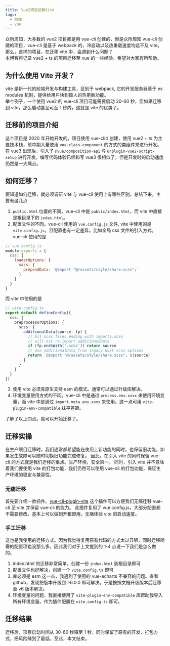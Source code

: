 ```yaml
---
title: Vue2项目迁移Vite
tags: 
  - 前端
  - vue
---
```


众所周知，大多数的 vue2 项目都是用 vue-cli 创建的，但是众所周知 vue-cli 创建的项目，vue-cli 是基于 webpack 的，冷启动以及热重载速度均远不及 vite。  
那么，这样的项目，在迁移 vite 中，会遇到什么问题？  
本博客将记录 vue2 + ts 的项目迁移至 vue 的一些经验，希望对大家有所帮助。

## 为什么使用 Vite 开发？
vite 是新一代的前端开发与构建工具，区别于 webpack, 它的开发服务器基于 es modules 机制，提供给用户快到惊人的热更新功能。  
举个例子，一个使用 vue2 的 vue-cli 项目可能需要启动 30-60 秒，但如果迁移到 vite，那么启动甚至可至 1 秒内，这就是 vite 的优势了。

## 迁移前的项目介绍
这个项目是 2020 年开始开发的。项目使用 vue-cli4 创建，使用 vue2 + ts 为主要技术栈，前中期大量使用 `vue-class-component` 的方式的类组件来进行开发。
在 vue3 出现后，引入了 `@vue/composition-api` 与 `unplugin-vue2-script-setup` 进行开发。编写代码体验已经和写 vue3 很相似了，但是开发时的启动速度仍然是一大痛点。

## 如何迁移？
要知道如何迁移，就必须调研 vite 与 vue-cli 使用上有哪些区别。总结下来，主要有这几点  
1. `public.html` 位置的不同，vue-cli 中是 `public/index.html`，而 vite 中直接是根目录下的 `index.html`。
2. 配置文件的不同。vue-cli 使用的 `vue.config.js` 文件, vite 中使用的是 `vite.config.js`。且配置也有一定差异。比如全局 css 文件的引入方式。vue-cli 使用的是
```javascript
// vue.config.js
module.exports = {
  css: {
    loaderOptions: {
      sass: {
        prependData: '@import "@/assets/style/share.scss";'
      }
    }
  }
}
```
而 vite 中使用的是
```typescript
// vite.config.ts
export default defineConfig({
  css: {
    preprocessorOptions: {
      scss: {
        additionalData(source, fp) {
          // All scss files ending with imports.scss
          // will not re-import additionalData
          if (fp.endsWith('.scss')) return source
          // Use additionalData from legacy nuxt scss options
          return `@import "@/assets/style/share.scss"; ${source}`
        }
      }
    }
  }
})
```
3. 使用 vite 必须库原生支持 esm 的模式。通常可以通过升级库解决。 
4. 环境变量使用方式的不同。vue-cli 中是通过 `process.env.xxxx` 来使用环境变量，而 vite 中是通过 `import.meta.env.xxxx` 来使用。这一点可用 `vite-plugin-env-compatible` 抹平差距。

了解了以上四点。就可以开始迁移了。
## 迁移实操
在生产项目迁移时，我们通常都希望能在使用上新功能的同时，也保留旧功能，如果发生故障可以随时切换旧功能完成修复。
因此，在引入 vite 的同时保留 vue-cli 的方式就是我们迁移的重点。生产环境，安全第一。
同时，引入 vite 并不意味着我们要使用 vite 的打包功能，我们仍然可以使用 vue-cli 的打包功能，保证生产环境的稳定与兼容性。

### 无痛迁移
首先要介绍一款插件。[vue-cli-plugin-vite](https://github.com/IndexXuan/vue-cli-plugin-vite) 这个插件可以方便我们无痛迁移 vue-cli 至 vite 并保留 vue-cli 的能力。
此插件复用了 vue.config.js，大部分配置都不需要修改。基本上可以做到开箱即用，无痛体验 vite 的启动速度。

### 手工迁移
这也是我使用的迁移方式。因为我觉得复用原有代码的方式太过丑陋，同时迁移所需的配置项也没那么多。因此我们对于上文提到的 1-4 点说一下我们是怎么做的。
1. index.html 的迁移非常简单，创建一份 `index.html` 到根目录即可
2. 配置文件也好解决，创建一个 `vite.config.ts` 即可
3. 库必须是 esm 这一点，我遇到了使用的 vue-echarts 不兼容的问题。查看 github，发现把版本升级到 >6.0.0 即可解决。于是按照文档升级版本后迁移至 v6 版本解决。
4. 环境变量的问题，我直接使用了 `vite-plugin-env-compatible` 库帮助我导入所有环境变量。作为插件配置在 `vite.config.ts` 即可。

## 迁移结果
迁移后，项目启动时间从 30-60 秒降至 1 秒，同时保留了原有的开发、打包方式，把风险降到了最低。至此，本文结束。